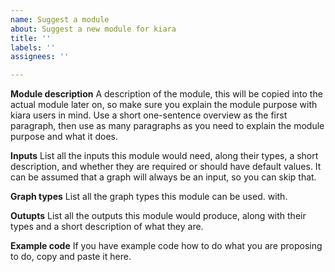 ```yaml
---
name: Suggest a module
about: Suggest a new module for kiara
title: ''
labels: ''
assignees: ''

---
```


**Module description**
A description of the module, this will be copied into the actual module later on, so make sure you explain the module purpose with kiara users in mind. Use a short one-sentence overview as the first paragraph, then use as many paragraphs as you need to explain the module purpose and what it does.

**Inputs**
List all the inputs this module would need, along their types, a short description, and whether they are required or should have default values. It can be assumed that a graph will always be an input, so you can skip that.

**Graph types**
List all the graph types this module can be used. with.

**Outupts**
List all the outputs this module would produce, along with their types and a short description of what they are.

**Example code**
If you have example code how to do what you are proposing to do, copy and paste it here.
